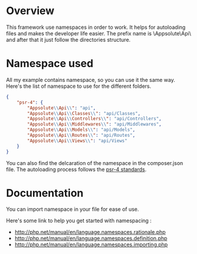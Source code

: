 # Overview
This framework use namespaces in order to work. It helps for autoloading files and makes the developer life easier. The prefix name is \Appsolute\Api\ and after that it just follow the directories structure.

# Namespace used
All my example contains namespace, so you can use it the same way. Here's the list of namespace to use for the different folders.
```JSON
{
	"psr-4": {
		"Appsolute\\Api\\": "api",
		"Appsolute\\Api\\Classes\\": "api/Classes",
		"Appsolute\\Api\\Controllers\\": "api/Controllers",
		"Appsolute\\Api\\Middlewares\\": "api/Middlewares",
		"Appsolute\\Api\\Models\\": "api/Models",
		"Appsolute\\Api\\Routes\\": "api/Routes",
		"Appsolute\\Api\\Views\\": "api/Views"
	}
}
```
You can also find the delcaration of the namespace in the composer.json file. The autoloading process follows the [psr-4 standards](http://www.php-fig.org/psr/psr-4/).

# Documentation
You can import namespace in your file for ease of use.

Here's some link to help you get started with namespacing :
* http://php.net/manual/en/language.namespaces.rationale.php
* http://php.net/manual/en/language.namespaces.definition.php
* http://php.net/manual/en/language.namespaces.importing.php